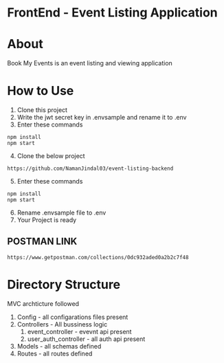 # FrontEnd - Event Listing Application
# About
Book My Events is an event listing and viewing application

# How to Use
1. Clone this project
2. Write the jwt secret key in .envsample and rename it to .env
3. Enter these commands
```
npm install
npm start
```
4. Clone the below project
```
https://github.com/NamanJindal03/event-listing-backend
```
5. Enter these commands
```
npm install
npm start
```
6. Rename .envsample file to .env
7. Your Project is ready


## POSTMAN LINK
```
https://www.getpostman.com/collections/0dc932aded0a2b2c7f48
```

# Directory Structure 
MVC archticture followed
1. Config - all configarations files present
2. Controllers - All bussiness logic
    1. event_controller - evevnt api present
    2. user_auth_controller - all auth api present
3. Models - all schemas defined
4. Routes - all routes defined
    

